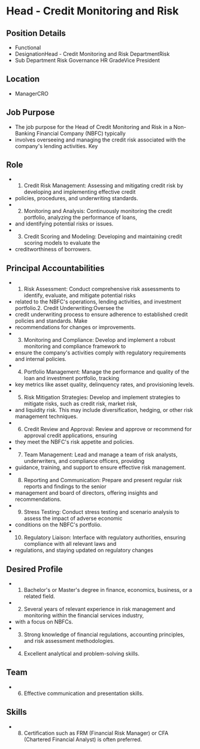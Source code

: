 # Head - Credit Monitoring and Risk

## Position Details

* Functional
* DesignationHead - Credit Monitoring and Risk DepartmentRisk
* Sub Department Risk Governance HR GradeVice President

## Location

* ManagerCRO

## Job Purpose

* The job purpose for the Head of Credit Monitoring and Risk in a Non-Banking Financial Company (NBFC) typically
* involves overseeing and managing the credit risk associated with the company's lending activities. Key

## Role

* 1. Credit Risk Management: Assessing and mitigating credit risk by developing and implementing effective credit
* policies, procedures, and underwriting standards.
* 2. Monitoring and Analysis: Continuously monitoring the credit portfolio, analyzing the performance of loans,
* and identifying potential risks or issues.
* 3. Credit Scoring and Modeling: Developing and maintaining credit scoring models to evaluate the
* creditworthiness of borrowers.

## Principal Accountabilities

* 1. Risk Assessment: Conduct comprehensive risk assessments to identify, evaluate, and mitigate potential risks
* related to the NBFC's operations, lending activities, and investment portfolio.2. Credit Underwriting:Oversee the
* credit underwriting process to ensure adherence to established credit policies and standards. Make
* recommendations for changes or improvements.
* 3. Monitoring and Compliance: Develop and implement a robust monitoring and compliance framework to
* ensure the company's activities comply with regulatory requirements and internal policies.
* 4. Portfolio Management: Manage the performance and quality of the loan and investment portfolio, tracking
* key metrics like asset quality, delinquency rates, and provisioning levels.
* 5. Risk Mitigation Strategies: Develop and implement strategies to mitigate risks, such as credit risk, market risk,
* and liquidity risk. This may include diversification, hedging, or other risk management techniques.
* 6. Credit Review and Approval: Review and approve or recommend for approval credit applications, ensuring
* they meet the NBFC's risk appetite and policies.
* 7. Team Management: Lead and manage a team of risk analysts, underwriters, and compliance officers, providing
* guidance, training, and support to ensure effective risk management.
* 8. Reporting and Communication: Prepare and present regular risk reports and findings to the senior
* management and board of directors, offering insights and recommendations.
* 9. Stress Testing: Conduct stress testing and scenario analysis to assess the impact of adverse economic
* conditions on the NBFC's portfolio.
* 10. Regulatory Liaison: Interface with regulatory authorities, ensuring compliance with all relevant laws and
* regulations, and staying updated on regulatory changes

## Desired Profile

* 1. Bachelor's or Master's degree in finance, economics, business, or a related field.
* 2. Several years of relevant experience in risk management and monitoring within the financial services industry,
* with a focus on NBFCs.
* 3. Strong knowledge of financial regulations, accounting principles, and risk assessment methodologies.
* 4. Excellent analytical and problem-solving skills.

## Team

* 6. Effective communication and presentation skills.

## Skills

* 8. Certification such as FRM (Financial Risk Manager) or CFA (Chartered Financial Analyst) is often preferred.
